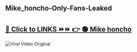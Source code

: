 
 ## Mike_honcho-Only-Fans-Leaked

# <h2><a href="https://clipsfans.com/Mike_honcho&ref=git">🔗 Click to LINKS ⏩⏩ 👉 🟢 Mike honcho </a></h2>

<a href="https://clipsfans.com/Mike_honcho&ref=git" rel="nofollow" data-target="animated-image.originalLink"><img src="https://i.ibb.co.com/xMMVF88/686577567.gif" alt="Viral Video Original" style="max-width: 100%; display: inline-block;" data-target="animated-image.originalImage"></a>
